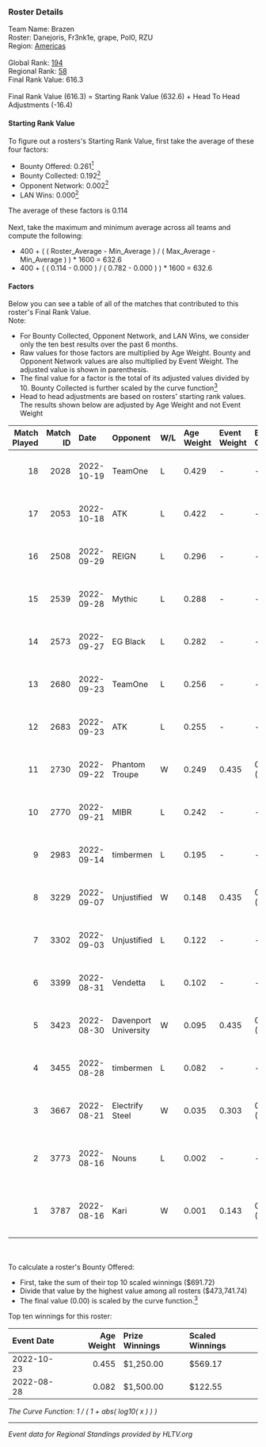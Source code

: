 ### Roster Details<br />
Team Name: Brazen<br />
Roster: Danejoris, Fr3nk1e, grape, Pol0, RZU<br />
Region: [Americas]( ../standings_americas.md)<br />
<br />
Global Rank: [194](../standings_global.md)<br />
Regional Rank: [58]( ../standings_americas.md)<br />
Final Rank Value:  616.3<br />
<br />
Final Rank Value (616.3) = Starting Rank Value (632.6) + Head To Head Adjustments (-16.4)<br />

#### Starting Rank Value<br />
To figure out a rosters's Starting Rank Value, first take the average of these four factors:<br />
- Bounty Offered: 0.261[<sup>1</sup>](#table2)
- Bounty Collected: 0.192[<sup>2</sup>](#table1)
- Opponent Network: 0.002[<sup>2</sup>](#table1)
- LAN Wins: 0.000[<sup>2</sup>](#table1)

The average of these factors is 0.114<br />
<br />
Next, take the maximum and minimum average across all teams and compute the following:<br />
- 400 + ( ( Roster_Average - Min_Average ) / ( Max_Average - Min_Average ) ) * 1600 = 632.6
- 400 + ( ( 0.114 - 0.000 ) / ( 0.782 - 0.000 ) ) * 1600 = 632.6


#### Factors<br />
Below you can see a table of all of the matches that contributed to this roster's Final Rank Value.<br />
Note:<br />

- For Bounty Collected, Opponent Network, and LAN Wins, we consider only the ten best results over the past 6 months.
- Raw values for those factors are multiplied by Age Weight. Bounty and Opponent Network values are also multiplied by Event Weight. The adjusted value is shown in parenthesis.
- The final value for a factor is the total of its adjusted values divided by 10. Bounty Collected is further scaled by the curve function[<sup>3</sup>](#curveFunction)
- Head to head adjustments are based on rosters' starting rank values. The results shown below are adjusted by Age Weight and not Event Weight
<span id="table1"></span><br />


| Match Played | Match ID | Date       | Opponent             | W/L | Age Weight | Event Weight | Bounty Collected | Opponent Network | LAN Wins  | H2H Adj. | Roster                                |
| -: | -: | :- | :- | :- | :- | :- | :- | :- | :- | -: | :- |
|           18 |     2028 | 2022-10-19 | TeamOne              | L   | 0.429      | -            | -                | -                | -         |    -2.37 | Danejoris, Fr3nk1e, grape, Pol0, RZU  |
|           17 |     2053 | 2022-10-18 | ATK                  | L   | 0.422      | -            | -                | -                | -         |    -1.84 | Danejoris, Fr3nk1e, grape, Pol0, RZU  |
|           16 |     2508 | 2022-09-29 | REIGN                | L   | 0.296      | -            | -                | -                | -         |    -4.39 | Danejoris, Fr3nk1e, grape, Pol0, RZU  |
|           15 |     2539 | 2022-09-28 | Mythic               | L   | 0.288      | -            | -                | -                | -         |    -3.86 | Danejoris, Fr3nk1e, grape, JAM, RZU   |
|           14 |     2573 | 2022-09-27 | EG Black             | L   | 0.282      | -            | -                | -                | -         |    -1.87 | Danejoris, Fr3nk1e, grape, Pol0, RZU  |
|           13 |     2680 | 2022-09-23 | TeamOne              | L   | 0.256      | -            | -                | -                | -         |    -1.38 | Danejoris, Fr3nk1e, grape, Pol0, RZU  |
|           12 |     2683 | 2022-09-23 | ATK                  | L   | 0.255      | -            | -                | -                | -         |    -1.18 | Danejoris, Fr3nk1e, grape, Pol0, RZU  |
|           11 |     2730 | 2022-09-22 | Phantom Troupe       | W   | 0.249      | 0.435        | 0.001 (0.000)    | 0.047 (0.005)    | 0 (0.000) |     3.98 | Danejoris, grape, Infinite, Pol0, RZU |
|           10 |     2770 | 2022-09-21 | MIBR                 | L   | 0.242      | -            | -                | -                | -         |    -0.86 | Danejoris, grape, Infinite, Pol0, RZU |
|            9 |     2983 | 2022-09-14 | timbermen            | L   | 0.195      | -            | -                | -                | -         |    -1.72 | Danejoris, grape, Infinite, Pol0, RZU |
|            8 |     3229 | 2022-09-07 | Unjustified          | W   | 0.148      | 0.435        | 0.000 (0.000)    | 0.014 (0.001)    | 0 (0.000) |     1.57 | Danejoris, grape, Infinite, Pol0, RZU |
|            7 |     3302 | 2022-09-03 | Unjustified          | L   | 0.122      | -            | -                | -                | -         |    -2.57 | Danejoris, grape, Infinite, Pol0, RZU |
|            6 |     3399 | 2022-08-31 | Vendetta             | L   | 0.102      | -            | -                | -                | -         |    -1.28 | Danejoris, grape, Infinite, Pol0, RZU |
|            5 |     3423 | 2022-08-30 | Davenport University | W   | 0.095      | 0.435        | 0.014 (0.001)    | 0.227 (0.009)    | 0 (0.000) |     1.93 | Danejoris, grape, Infinite, Pol0, RZU |
|            4 |     3455 | 2022-08-28 | timbermen            | L   | 0.082      | -            | -                | -                | -         |    -0.72 | Danejoris, grape, Infinite, Pol0, RZU |
|            3 |     3667 | 2022-08-21 | Electrify Steel      | W   | 0.035      | 0.303        | 0.000 (0.000)    | 0.000 (0.000)    | 0 (0.000) |     0.23 | Danejoris, grape, Infinite, Pol0, RZU |
|            2 |     3773 | 2022-08-16 | Nouns                | L   | 0.002      | -            | -                | -                | -         |    -0.02 | Danejoris, grape, Pol0, RZU, xCeeD    |
|            1 |     3787 | 2022-08-16 | Kari                 | W   | 0.001      | 0.143        | 0.000 (0.000)    | 0.000 (0.000)    | 0 (0.000) |     0.01 | Danejoris, grape, Pol0, RZU, xCeeD    |

<br />
<span id="table2"></span><br />
To calculate a roster's Bounty Offered:<br />

- First, take the sum of their top 10 scaled winnings ($691.72)
- Divide that value by the highest value among all rosters ($473,741.74)
- The final value (0.00) is scaled by the curve function.[<sup>3</sup>](#curveFunction)

Top ten winnings for this roster:<br />

| Event Date | Age Weight | Prize Winnings | Scaled Winnings |
| :- | -: | :- | :- |
| 2022-10-23 |      0.455 | $1,250.00      | $569.17         |
| 2022-08-28 |      0.082 | $1,500.00      | $122.55         |


<span id="curveFunction"></span>_The Curve Function: 1 / ( 1 + abs( log10( x ) ) )_<br />

---
_Event data for Regional Standings provided by HLTV.org_<br />
